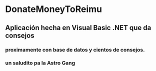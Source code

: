 # DonateMoneyToReimu

## Aplicación hecha en Visual Basic .NET que da consejos

### proximamente con base de datos y cientos de consejos.

### un saludito pa la Astro Gang
